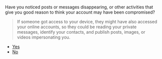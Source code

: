 <p>Have you noticed posts or messages disappearing, or other activities that give you
good reason to think your account may have been compromised?</p><blockquote><p>If someone got access to your device, they might have also accessed your online accounts,
so they could be reading your private messages, identify your contacts, and publish
posts, images, or videos impersonating you.</p>
</blockquote><article><ul>
<li><a href="account-access-issues">Yes</a></li>
<li><a href="../impersonation">No</a></li>
</ul>
</article>